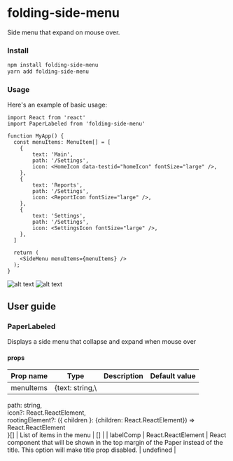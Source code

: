 # folding-side-menu

Side menu that expand on mouse over.

### Install

```bash
npm install folding-side-menu
yarn add folding-side-menu
```

### Usage

Here's an example of basic usage:

```tsx
import React from 'react'
import PaperLabeled from 'folding-side-menu'

function MyApp() {
  const menuItems: MenuItem[] = [
    {
        text: 'Main',
        path: '/Settings',
        icon: <HomeIcon data-testid="homeIcon" fontSize="large" />,
    },
    {
        text: 'Reports',
        path: '/Settings',
        icon: <ReportIcon fontSize="large" />,
    },
    {
        text: 'Settings',
        path: '/Settings',
        icon: <SettingsIcon fontSize="large" />,
    },
  ]

  return (
    <SideMenu menuItems={menuItems} />
  );
}
```
![alt text](https://raw.githubusercontent.com/gabimig/folding-side-menu/master/collapsed.PNG)
![alt text](https://raw.githubusercontent.com/gabimig/folding-side-menu/master/expanded.PNG)

## User guide

### PaperLabeled

Displays a side menu that collapse and expand when mouse over

#### props

| Prop name | Type | Description | Default value |
| ------------- | ------------- | ------------- | ------------- |
| menuItems | {text: string,\
  path: string,\
  icon?: React.ReactElement,\
  rootingElement?: ({ children }: {children: React.ReactElement}) => React.ReactElement\
}[] | List of items in the menu  | [] |
| labelComp | React.ReactElement | React component that will be shown in the top margin of the Paper instead of the title. This option will make title prop disabled. | undefined |
